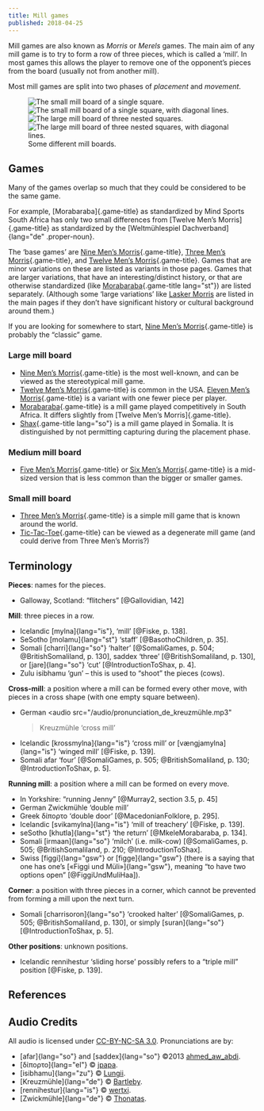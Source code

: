 ```yaml
---
title: Mill games
published: 2018-04-25
---
```


Mill games are also known as <i>Morris</i> or <i>Merels</i> games. The main aim
of any mill game is to try to form a row of three pieces, which is called
a ‘mill’. In most games this allows the player to remove one of the opponent’s
pieces from the board (usually not from another mill).

Most mill games are split into two phases of <i>placement</i> and
<i>movement</i>.

<figure>
<div class="multi"> <img src="/images/small_merels.svg" alt="The small mill board of a single square."/>
<img src="/images/small_merels_with_diagonals.svg" alt="The small mill board of
a single square, with diagonal lines."/>
<img src="/images/large_merels.svg" alt="The large mill board of three nested
squares."/>
<img src="/images/large_merels_with_diagonals.svg" alt="The large mill board of
three nested squares, with diagonal lines."/> </div>
<figcaption>Some different mill boards.</figcaption>
</figure>

## Games

Many of the games overlap so much that they could be considered to be the same
game. 

For example, [Morabaraba]{.game-title} as standardized by Mind Sports South
Africa has only two small differences from [Twelve Men’s Morris]{.game-title} as
standardized by the [Weltmühlespiel Dachverband]{lang="de" .proper-noun}.

The ‘base games’ are [Nine Men’s
Morris](/games/nine-mens-morris.html){.game-title}, [Three Men’s
Morris](/games/three-mens-morris.html){.game-title}, and [Twelve Men’s
Morris](/games/twelve-mens-morris.html){.game-title}. Games that are minor
variations on these are listed as variants in those pages. Games that are larger
variations, that have an interesting/distinct history, or that are otherwise
standardized (like [Morabaraba](/games/morabaraba.html){.game-title lang="st"})
are listed separately. (Although some ‘large variations’ like [Lasker
Morris](/games/nine-mens-morris.html#lasker-morris) are listed in the main pages
if they don’t have significant history or cultural background around them.)

If you are looking for somewhere to start, [Nine Men’s
Morris](/games/nine-mens-morris.html){.game-title} is probably the “classic”
game.

### Large mill board

* [Nine Men’s Morris](/games/nine-mens-morris.html){.game-title} is the most
  well-known, and can be viewed as the stereotypical mill game.
* [Twelve Men’s Morris](/games/twelve-mens-morris.html){.game-title} is common
  in the USA. [Eleven Men’s
  Morris](/games/twelve-mens-morris.html#eleven-mens-morris){.game-title} is
  a variant with one fewer piece per player.
* [Morabaraba](/games/morabaraba.html){.game-title} is a mill game played
  competitively in South Africa. It differs slightly from [Twelve Men’s
  Morris]{.game-title}.
* [Shax](/games/shax.html){.game-title lang="so"} is a mill game played in
  Somalia. It is distinguished by not permitting capturing during the placement
  phase.

### Medium mill board

* [Five Men’s Morris](/games/five-mens-morris.html){.game-title} or [Six Men’s
  Morris](/games/five-mens-morris.html#six-mens-morris){.game-title} is
  a mid-sized version that is less common than the bigger or smaller games.

### Small mill board

* [Three Men’s Morris](/games/three-mens-morris.html){.game-title} is a simple
  mill game that is known around the world.
* [Tic-Tac-Toe](/games/tic-tac-toe.html){.game-title} can be viewed as
  a degenerate mill game (and could derive from Three Men’s Morris?)

## Terminology

**Pieces**: names for the pieces.

* Galloway, Scotland: “flitchers” [@Gallovidian, 142]



**Mill**: three pieces in a row.

* Icelandic [mylna]{lang="is"}, ‘mill’ [@Fiske, p. 138].
* SeSotho [molamu]{lang="st"} ‘staff’ [@BasothoChildren, p. 35].
* Somali [charri]{lang="so"} ‘halter’ [@SomaliGames, p. 504; @BritishSomaliland,
  p. 130], <audio src="/audio/pronunciation_so_saddex.mp3"></audio><span
  lang="so" class="pronunciation"
  onclick="this.previousSibling.play()">saddex</span> ‘three’
  [@BritishSomaliland, p. 130], or [jare]{lang="so"} ‘cut’ [@IntroductionToShax,
  p. 4].
* Zulu <audio src="/audio/pronunciation_zu_isibhamu.mp3"></audio><span lang="zu"
  class="pronunciation" onclick="this.previousSibling.play()">isibhamu</span>
  ‘gun’ – this is used to “shoot” the pieces (cows).

**Cross-mill**: a position where a mill can be formed every other move, with
pieces in a cross shape (with one empty square between).

* German <audio src="/audio/pronunciation_de_kreuzmühle.mp3"
  ></audio><span lang="de" class="pronunciation"
  onclick="this.previousSibling.play()">Kreuzmühle</span>
  ‘cross mill’
* Icelandic [krossmylna]{lang="is"} ‘cross mill’ or [vængjamylna]{lang="is"}
  ‘winged mill’ [@Fiske, p. 139].
* Somali <audio src="/audio/pronunciation_so_afar.mp3"></audio><span lang="so"
  class="pronunciation" onclick="this.previousSibling.play()">afar</span> ‘four’
  [@SomaliGames, p. 505; @BritishSomaliland, p. 130; @IntroductionToShax, p. 5].

**Running mill**: a position where a mill can be formed on every move.

* In Yorkshire: “running Jenny” [@Murray2, section 3.5, p. 45]
* German <audio src="/audio/pronunciation_de_zwickmühle.mp3"></audio><span
  lang="de" class="pronunciation"
  onclick="this.previousSibling.play()">Zwickmühle</span> ‘double mill’
* Greek <audio src="/audio/pronunciation_el_δίπορτο.mp3"></audio><span lang="el"
  class="pronunciation" onclick="this.previousSibling.play()">δίπορτο</span>
  ‘double door’ [@MacedonianFolklore, p. 295].
* Icelandic [svikamylna]{lang="is"} ‘mill of treachery’ [@Fiske, p. 139].
* seSotho [khutla]{lang="st"} ‘the return’ [@MkeleMorabaraba, p. 134].
* Somali [irmaan]{lang="so"} ‘milch’ (i.e. milk-cow) [@SomaliGames, p. 505;
  @BritishSomaliland, p. 210; @IntroductionToShax].
* Swiss [figgi]{lang="gsw"} or [figge]{lang="gsw"} (there is a saying that one
  has one’s [«Figgi und Müli»]{lang="gsw"}, meaning “to have two options open”
  [@FiggiUndMuliHaa]).

**Corner**: a position with three pieces in a corner, which cannot be prevented from forming
a mill upon the next turn.

* Somali [charrisoron]{lang="so"} ‘crooked halter’ [@SomaliGames, p. 505;
  @BritishSomaliland, p. 130], or simply [suran]{lang="so"}
  [@IntroductionToShax, p. 5].

**Other positions**: unknown positions.

* Icelandic <audio src="/audio/pronunciation_is_rennihestur.mp3"></audio><span
  lang="is" class="pronunciation"
  onclick="this.previousSibling.play()">rennihestur</span> ‘sliding horse’
  possibly refers to a “triple mill” position [@Fiske, p. 139].

## References

<div id="refs" class="references"></div>

## Audio Credits

All audio is licensed under [CC-BY-NC-SA
3.0](https://creativecommons.org/licenses/by-nc-sa/3.0/). Pronunciations are by:

* [afar]{lang="so"} and [saddex]{lang="so"} &copy;2013
  [ahmed\_aw\_abdi](https://forvo.com/user/ahmed_aw_abdi/).
* [δίπορτο]{lang="el"} &copy; [jpapa](https://forvo.com/user/jpapa/).
* [isibhamu]{lang="zu"} &copy; [Lungii](https://forvo.com/user/Lungii/).
* [Kreuzmühle]{lang="de"} &copy;
  [Bartleby](https://forvo.com/user/Bartleby/).
* [rennihestur]{lang="is"} &copy; [wertxi](https://forvo.com/user/wertxi/).
* [Zwickmühle]{lang="de"} &copy;
  [Thonatas](https://forvo.com/user/Thonatas/).

